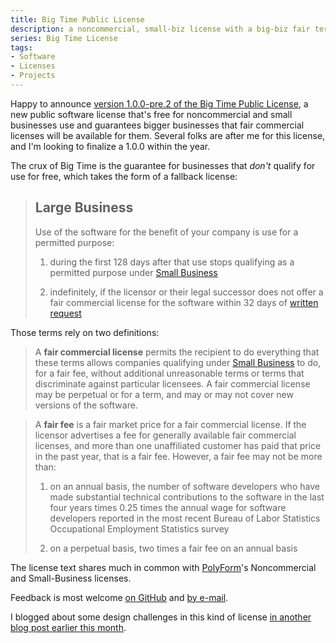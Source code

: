 ```yaml
---
title: Big Time Public License
description: a noncommercial, small-biz license with a big-biz fair terms guarantee
series: Big Time License
tags:
- Software
- Licenses
- Projects
---
```


Happy to announce [version 1.0.0-pre.2 of the Big Time Public License](https://bigtimelicense.com/versions/1.0.0-pre.2), a new public software license that's free for noncommercial and small businesses use and guarantees bigger businesses that fair commercial licenses will be available for them.  Several folks are after me for this license, and I'm looking to finalize a 1.0.0 within the year.

The crux of Big Time is the guarantee for businesses that _don't_ qualify for use for free, which takes the form of a fallback license:

> ## Large Business
>
> Use of the software for the benefit of your company is use for a permitted purpose:
>
> 1.  during the first 128 days after that use stops qualifying as a permitted purpose under [Small Business](#small-business)
>
> 2.  indefinitely, if the licensor or their legal successor does not offer a fair commercial license for the software within 32 days of [written request](#how-to-request)

Those terms rely on two definitions:

> A **fair commercial license** permits the recipient to do everything that these terms allows companies qualifying under [Small Business](#small-business) to do, for a fair fee, without additional unreasonable terms or terms that discriminate against particular licensees.  A fair commercial license may be perpetual or for a term, and may or may not cover new versions of the software.

> A **fair fee** is a fair market price for a fair commercial license.  If the licensor advertises a fee for generally available fair commercial licenses, and more than one unaffiliated customer has paid that price in the past year, that is a fair fee.  However, a fair fee may not be more than:
>
> 1.  on an annual basis, the number of software developers who have made substantial technical contributions to the software in the last four years times 0.25 times the annual wage for software developers reported in the most recent Bureau of Labor Statistics Occupational Employment Statistics survey
>
> 2.  on a perpetual basis, two times a fair fee on an annual basis

The license text shares much in common with [PolyForm](https://polyformproject.org)'s Noncommercial and Small-Business licenses.

Feedback is most welcome [on GitHub](https://github.com/berneout/big-time-public-license) and [by e-mail](mailto:kyle@kemitchell.com).

I blogged about some design challenges in this kind of license [in another blog post earlier this month](/2019/12/02/Correct-Intuitive-Fairness.html).
